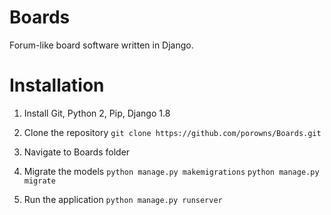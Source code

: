 # Boards
Forum-like board software written in Django.

# Installation

1. Install Git, Python 2, Pip, Django 1.8

2. Clone the repository ```git clone https://github.com/porowns/Boards.git```

3. Navigate to Boards folder

4. Migrate the models ```python manage.py makemigrations``` ```python manage.py migrate```

5. Run the application ```python manage.py runserver```
